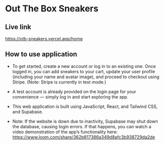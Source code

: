 # Out The Box Sneakers

## Live link

https://otb-sneakers.vercel.app/home

## How to use application

- To get started, create a new account or log in to an existing one. Once logged in, you can add sneakers to your cart, update your user profile (including your name and avatar image), and proceed to checkout using Stripe. (Note: Stripe is currently in test mode.)

- A test account is already provided on the login page for your convenience — simply log in and start exploring the app.

- This web application is built using JavaScript, React, and Tailwind CSS, and Supabase.

- Note: If the website is down due to inactivity, Supabase may shut down the database, causing login errors. If that happens, you can watch a video demonstration of the app’s functionality here:
  https://www.loom.com/share/362b817386a349d8afc3b938729da2de
